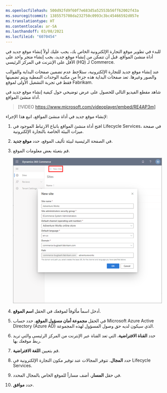 ```yaml
---
ms.openlocfilehash: 500d92fd9f60f7e683d5a52553b56ff62002f43a
ms.sourcegitcommit: 1385575708da232750c0993c3bc45466592d057e
ms.translationtype: HT
ms.contentlocale: ar-SA
ms.lasthandoff: 03/08/2021
ms.locfileid: "6070454"
---
```

للبدء في تطوير موقع التجارة الإلكترونية الخاص بك، يجب عليك أولاً إنشاء موقع جديد في أداة منشئ المواقع. قبل أن تتمكن من إنشاء موقع جديد، يجب إنشاء متجر واحد على الأقل على الإنترنت في المركز الرئيسي (HQ) لـ Commerce. 

عند إنشاء موقع جديد للتجارة الإلكترونية، ستلاحظ عدم تضمين صفحات البداية والقوالب والصور وغيرها. تعد صفحات البداية هذه جزءاً من مكتبة الوحدات النمطية ويتم تضمينها فقط في تجربة التشغيل الأولى لموقع Fabrikam. 

شاهد مقطع الفيديو التالي للحصول على عرض توضيحي حول كيفية إنشاء موقع جديد في أداة منشئ المواقع.

 > [!VIDEO https://www.microsoft.com/videoplayer/embed/RE4AP3m]


لإنشاء موقع جديد في أداة منشئ المواقع، اتبع هذا الإجراء:

1. افتح أداة منشئ المواقع باتباع الارتباط الموجود في Lifecycle Services، في صفحة ميزات البيئة الخاصة بالتجارة الإلكترونية.
2. في الصفحة الرئيسية لبيئة تأليف الموقع، حدد **موقع جديد**. 
3. قم بتعبئة بعض معلومات الموقع.

    [ ![لقطة شاشة لصفحة موقع جديد ضمن Dynamics 365 Commerce.](../media/new-site-ss.png) ](../media/new-site-ss.png#lightbox)
    
4. أدخل اسماً مألوفاً لموقعك في الحقل **اسم الموقع**.
5. في الحقل **مجموعة أمان مسؤول الموقع**، حدد حساب Microsoft Azure Active Directory (Azure AD) الذي سيكون لديه حق وصول المسؤول لهذه المجموعة.
6. حدد **القناة الافتراضية**، التي تعد القناة عبر الإنترنت من المركز الرئيسي والتي تريد ربط موقعك بها. 
7. قم بتعيين **اللغة الافتراضية**.
8. حدد **المجال**. تتوفر المجالات عند توفير مكون التجارة الإلكترونية في Lifecycle Services.
9. في حقل **المسار**، أضف مساراً للموقع الخاص بالمجال المحدد.
10. حدد **موافق**.



